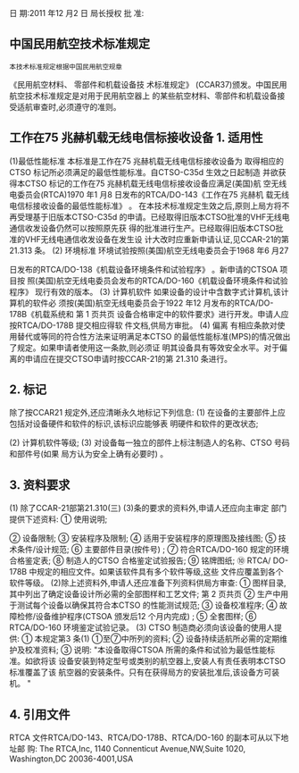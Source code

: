 日    期:2011 年12 月2 日 
局长授权 批    准:
 

## 中国民用航空技术标准规定

    本技术标准规定根据中国民用航空规章
《民用航空材料、
零部件和机载设备技
术标准规定》
(CCAR37)颁发。中国民用航空技术标准规定是对用于民用航空器上
的某些航空材料、零部件和机载设备接受适航审查时,必须遵守的准则。 

## 工作在75 兆赫机载无线电信标接收设备 1. 适用性

(1)最低性能标准  本标准是工作在75 兆赫机载无线电信标接收设备为
取得相应的CTSO 标记所必须满足的最低性能标准。自CTSO-C35d 生效之日起制造 并欲获得本CTSO 标记的工作在75 兆赫机载无线电信标接收设备应满足(美国)航 空无线电委员会(RTCA)1970 年1 月8 日发布的RTCA/DO-143《工作在75 兆赫机 载无线电信标接收设备的最低性能标准》
。 
在本技术标准规定生效之后,原则上局方将不再受理基于旧版本CTSO-C35d 
的申请。已经取得旧版本CTSO批准的VHF无线电通信收发设备仍然可以按照原先获 得的批准进行生产。已经取得旧版本CTSO批准的VHF无线电通信收发设备在发生设 计大改时应重新申请认证,见CCAR-21的第21.313 条。 
 (2) 环境标准  环境试验按照(美国)航空无线电委员会于1968 年6 月27

日发布的RTCA/DO-138《机载设备环境条件和试验程序》
。新申请的CTSOA 项目按
照(美国)航空无线电委员会发布的RTCA/DO-160《机载设备环境条件和试验程序》
现行有效的版本。 
(3) 计算机软件  如果设备的设计中含数字式计算机,该计算机的软件必
须按(美国)航空无线电委员会于1922 年12 月发布的RTCA/DO-178B《机载系统和
第   1  页共页 
设备合格审定中的软件要求》进行开发。申请人应按RTCA/DO-178B 提交相应得软 件文档,供局方审批。 
(4) 偏离  有相应条款对使用替代或等同的符合性方法来证明满足本CTSO 
的最低性能标准(MPS)的情况做出了规定。如果申请者使用这一条款,则必须证 明其设备具有等效安全水平。对于偏离的申请应在提交CTSO申请时按CCAR-21的第 21.310 条进行。 

## 2. 标记

除了按CCAR21 规定外,还应清晰永久地标记下列信息: (1) 在设备的主要部件上应包括对设备硬件和软件的标识,该标识应能够表
明硬件和软件的更改状态; 

(2) 计算机软件等级; (3) 对设备每一独立的部件上标注制造人的名称、CTSO 号码和部件号(如果
局方认为安全上确有必要时)
。 
 

## 3. 资料要求

(1) 除了CCAR-21部第21.310(三)
(3)条的要求的资料外,申请人还应向主审定
部门提供下述资料: 
① 使用说明; 

② 设备限制; ③ 安装程序及限制; 
④ 适用于安装程序的原理图及接线图; ⑤ 技术条件/设计规范; ⑥ 主要部件目录(按件号)
; 
⑦ 符合RTCA/DO-160 规定的环境合格鉴定表; ⑧ 制造人的CTSO 合格鉴定试验报告; ⑨ 铭牌图纸; ⑩ RTCA/ DO-178B 中规定的相应文件。如果该软件具有多个软件等级,这些
文件应覆盖到各个软件等级。 
(2)除上述资料外,申请人还应准备下列资料供局方审查: 
① 图样目录,其中列出了确定设备设计所必需的全部图样和工艺文件; 
第   2  页共页 
② 生产中用于测试每个设备以确保其符合本CTSO 的性能测试规范; ③ 设备校准程序; ④ 故障检修/设备维护程序(CTSOA 颁发后12 个月内完成)
; 
⑤ 全套图样; ⑥ RTCA/DO-160 环境鉴定试验记录。 (3) CTSO 制造商必须向该设备的使用人提供: ① 本规定第3 条(1) ①至⑦中所列的资料; ② 设备持续适航所必需的定期维护及校准资料; ③ 说明:
"本设备取得CTSOA 所需的条件和试验为最低性能标准。如欲将该
设备安装到特定型号或类别的航空器上,安装人有责任表明本CTSO 标准覆盖了该 航空器的安装条件。只有在获得局方的安装批准后,该设备方可装机。
" 
 

## 4. 引用文件

RTCA 文件RTCA/DO-143、RTCA/DO-178B、RTCA/DO-160 的副本可从以下地址邮
购: 
The RTCA,Inc, 1140 Connenticut Avenue,NW,Suite 1020, Washington,DC 20036-4001,USA  
 